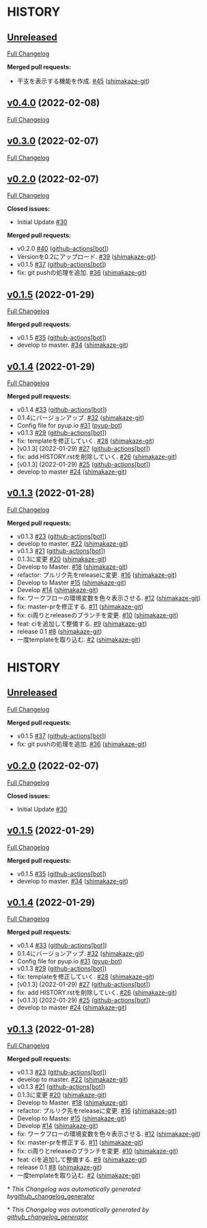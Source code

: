 # HISTORY

## [Unreleased](https://github.com/shimakaze-git/django-jp-birthday/tree/HEAD)

[Full Changelog](https://github.com/shimakaze-git/django-jp-birthday/compare/v0.4.0...HEAD)

**Merged pull requests:**

- 干支を表示する機能を作成. [\#45](https://github.com/shimakaze-git/django-jp-birthday/pull/45) ([shimakaze-git](https://github.com/shimakaze-git))

## [v0.4.0](https://github.com/shimakaze-git/django-jp-birthday/tree/v0.4.0) (2022-02-08)

[Full Changelog](https://github.com/shimakaze-git/django-jp-birthday/compare/v0.3.0...v0.4.0)

## [v0.3.0](https://github.com/shimakaze-git/django-jp-birthday/tree/v0.3.0) (2022-02-07)

[Full Changelog](https://github.com/shimakaze-git/django-jp-birthday/compare/v0.2.0...v0.3.0)

## [v0.2.0](https://github.com/shimakaze-git/django-jp-birthday/tree/v0.2.0) (2022-02-07)

[Full Changelog](https://github.com/shimakaze-git/django-jp-birthday/compare/v0.1.5...v0.2.0)

**Closed issues:**

- Initial Update [\#30](https://github.com/shimakaze-git/django-jp-birthday/issues/30)

**Merged pull requests:**

- v0.2.0 [\#40](https://github.com/shimakaze-git/django-jp-birthday/pull/40) ([github-actions[bot]](https://github.com/apps/github-actions))
- Versionを0.2にアップロード. [\#39](https://github.com/shimakaze-git/django-jp-birthday/pull/39) ([shimakaze-git](https://github.com/shimakaze-git))
- v0.1.5 [\#37](https://github.com/shimakaze-git/django-jp-birthday/pull/37) ([github-actions[bot]](https://github.com/apps/github-actions))
- fix: git pushの処理を追加. [\#36](https://github.com/shimakaze-git/django-jp-birthday/pull/36) ([shimakaze-git](https://github.com/shimakaze-git))

## [v0.1.5](https://github.com/shimakaze-git/django-jp-birthday/tree/v0.1.5) (2022-01-29)

[Full Changelog](https://github.com/shimakaze-git/django-jp-birthday/compare/v0.1.4...v0.1.5)

**Merged pull requests:**

- v0.1.5 [\#35](https://github.com/shimakaze-git/django-jp-birthday/pull/35) ([github-actions[bot]](https://github.com/apps/github-actions))
- develop to master. [\#34](https://github.com/shimakaze-git/django-jp-birthday/pull/34) ([shimakaze-git](https://github.com/shimakaze-git))

## [v0.1.4](https://github.com/shimakaze-git/django-jp-birthday/tree/v0.1.4) (2022-01-29)

[Full Changelog](https://github.com/shimakaze-git/django-jp-birthday/compare/v0.1.3...v0.1.4)

**Merged pull requests:**

- v0.1.4 [\#33](https://github.com/shimakaze-git/django-jp-birthday/pull/33) ([github-actions[bot]](https://github.com/apps/github-actions))
- 0.1.4にバージョンアップ. [\#32](https://github.com/shimakaze-git/django-jp-birthday/pull/32) ([shimakaze-git](https://github.com/shimakaze-git))
- Config file for pyup.io [\#31](https://github.com/shimakaze-git/django-jp-birthday/pull/31) ([pyup-bot](https://github.com/pyup-bot))
- v0.1.3 [\#29](https://github.com/shimakaze-git/django-jp-birthday/pull/29) ([github-actions[bot]](https://github.com/apps/github-actions))
- fix: templateを修正していく. [\#28](https://github.com/shimakaze-git/django-jp-birthday/pull/28) ([shimakaze-git](https://github.com/shimakaze-git))
- \[v0.1.3\] \(2022-01-29\) [\#27](https://github.com/shimakaze-git/django-jp-birthday/pull/27) ([github-actions[bot]](https://github.com/apps/github-actions))
- fix: add HISTORY.rstを削除していく. [\#26](https://github.com/shimakaze-git/django-jp-birthday/pull/26) ([shimakaze-git](https://github.com/shimakaze-git))
- \[v0.1.3\] \(2022-01-29\) [\#25](https://github.com/shimakaze-git/django-jp-birthday/pull/25) ([github-actions[bot]](https://github.com/apps/github-actions))
- develop to master [\#24](https://github.com/shimakaze-git/django-jp-birthday/pull/24) ([shimakaze-git](https://github.com/shimakaze-git))

## [v0.1.3](https://github.com/shimakaze-git/django-jp-birthday/tree/v0.1.3) (2022-01-28)

[Full Changelog](https://github.com/shimakaze-git/django-jp-birthday/compare/515815cbe454ff9b0caf506429079c329f91a11e...v0.1.3)

**Merged pull requests:**

- v0.1.3 [\#23](https://github.com/shimakaze-git/django-jp-birthday/pull/23) ([github-actions[bot]](https://github.com/apps/github-actions))
- develop to master. [\#22](https://github.com/shimakaze-git/django-jp-birthday/pull/22) ([shimakaze-git](https://github.com/shimakaze-git))
- v0.1.3 [\#21](https://github.com/shimakaze-git/django-jp-birthday/pull/21) ([github-actions[bot]](https://github.com/apps/github-actions))
- 0.1.3に変更 [\#20](https://github.com/shimakaze-git/django-jp-birthday/pull/20) ([shimakaze-git](https://github.com/shimakaze-git))
- Develop to Master. [\#18](https://github.com/shimakaze-git/django-jp-birthday/pull/18) ([shimakaze-git](https://github.com/shimakaze-git))
- refactor: プルリク先をreleaseに変更. [\#16](https://github.com/shimakaze-git/django-jp-birthday/pull/16) ([shimakaze-git](https://github.com/shimakaze-git))
- Develop to Master [\#15](https://github.com/shimakaze-git/django-jp-birthday/pull/15) ([shimakaze-git](https://github.com/shimakaze-git))
- Develop [\#14](https://github.com/shimakaze-git/django-jp-birthday/pull/14) ([shimakaze-git](https://github.com/shimakaze-git))
- fix: ワークフローの環境変数を色々表示させる. [\#12](https://github.com/shimakaze-git/django-jp-birthday/pull/12) ([shimakaze-git](https://github.com/shimakaze-git))
- fix: master-prを修正する. [\#11](https://github.com/shimakaze-git/django-jp-birthday/pull/11) ([shimakaze-git](https://github.com/shimakaze-git))
- fix: ci周りとreleaseのブランチを変更. [\#10](https://github.com/shimakaze-git/django-jp-birthday/pull/10) ([shimakaze-git](https://github.com/shimakaze-git))
- feat: ciを追加して整備する. [\#9](https://github.com/shimakaze-git/django-jp-birthday/pull/9) ([shimakaze-git](https://github.com/shimakaze-git))
- release 0.1 [\#8](https://github.com/shimakaze-git/django-jp-birthday/pull/8) ([shimakaze-git](https://github.com/shimakaze-git))
- 一度templateを取り込む. [\#2](https://github.com/shimakaze-git/django-jp-birthday/pull/2) ([shimakaze-git](https://github.com/shimakaze-git))

HISTORY
=======

[Unreleased](https://github.com/shimakaze-git/django-jp-birthday/tree/HEAD)
---------------------------------------------------------------------------

[Full
Changelog](https://github.com/shimakaze-git/django-jp-birthday/compare/v0.2.0...HEAD)

**Merged pull requests:**

-   v0.1.5
    [\#37](https://github.com/shimakaze-git/django-jp-birthday/pull/37)
    ([github-actions\[bot\]](https://github.com/apps/github-actions))
-   fix: git pushの処理を追加.
    [\#36](https://github.com/shimakaze-git/django-jp-birthday/pull/36)
    ([shimakaze-git](https://github.com/shimakaze-git))

[v0.2.0](https://github.com/shimakaze-git/django-jp-birthday/tree/v0.2.0) (2022-02-07)
--------------------------------------------------------------------------------------

[Full
Changelog](https://github.com/shimakaze-git/django-jp-birthday/compare/v0.1.5...v0.2.0)

**Closed issues:**

-   Initial Update
    [\#30](https://github.com/shimakaze-git/django-jp-birthday/issues/30)

[v0.1.5](https://github.com/shimakaze-git/django-jp-birthday/tree/v0.1.5) (2022-01-29)
--------------------------------------------------------------------------------------

[Full
Changelog](https://github.com/shimakaze-git/django-jp-birthday/compare/v0.1.4...v0.1.5)

**Merged pull requests:**

-   v0.1.5
    [\#35](https://github.com/shimakaze-git/django-jp-birthday/pull/35)
    ([github-actions\[bot\]](https://github.com/apps/github-actions))
-   develop to master.
    [\#34](https://github.com/shimakaze-git/django-jp-birthday/pull/34)
    ([shimakaze-git](https://github.com/shimakaze-git))

[v0.1.4](https://github.com/shimakaze-git/django-jp-birthday/tree/v0.1.4) (2022-01-29)
--------------------------------------------------------------------------------------

[Full
Changelog](https://github.com/shimakaze-git/django-jp-birthday/compare/v0.1.3...v0.1.4)

**Merged pull requests:**

-   v0.1.4
    [\#33](https://github.com/shimakaze-git/django-jp-birthday/pull/33)
    ([github-actions\[bot\]](https://github.com/apps/github-actions))
-   0.1.4にバージョンアップ.
    [\#32](https://github.com/shimakaze-git/django-jp-birthday/pull/32)
    ([shimakaze-git](https://github.com/shimakaze-git))
-   Config file for pyup.io
    [\#31](https://github.com/shimakaze-git/django-jp-birthday/pull/31)
    ([pyup-bot](https://github.com/pyup-bot))
-   v0.1.3
    [\#29](https://github.com/shimakaze-git/django-jp-birthday/pull/29)
    ([github-actions\[bot\]](https://github.com/apps/github-actions))
-   fix: templateを修正していく.
    [\#28](https://github.com/shimakaze-git/django-jp-birthday/pull/28)
    ([shimakaze-git](https://github.com/shimakaze-git))
-   \[v0.1.3\] (2022-01-29)
    [\#27](https://github.com/shimakaze-git/django-jp-birthday/pull/27)
    ([github-actions\[bot\]](https://github.com/apps/github-actions))
-   fix: add HISTORY.rstを削除していく.
    [\#26](https://github.com/shimakaze-git/django-jp-birthday/pull/26)
    ([shimakaze-git](https://github.com/shimakaze-git))
-   \[v0.1.3\] (2022-01-29)
    [\#25](https://github.com/shimakaze-git/django-jp-birthday/pull/25)
    ([github-actions\[bot\]](https://github.com/apps/github-actions))
-   develop to master
    [\#24](https://github.com/shimakaze-git/django-jp-birthday/pull/24)
    ([shimakaze-git](https://github.com/shimakaze-git))

[v0.1.3](https://github.com/shimakaze-git/django-jp-birthday/tree/v0.1.3) (2022-01-28)
--------------------------------------------------------------------------------------

[Full
Changelog](https://github.com/shimakaze-git/django-jp-birthday/compare/515815cbe454ff9b0caf506429079c329f91a11e...v0.1.3)

**Merged pull requests:**

-   v0.1.3
    [\#23](https://github.com/shimakaze-git/django-jp-birthday/pull/23)
    ([github-actions\[bot\]](https://github.com/apps/github-actions))
-   develop to master.
    [\#22](https://github.com/shimakaze-git/django-jp-birthday/pull/22)
    ([shimakaze-git](https://github.com/shimakaze-git))
-   v0.1.3
    [\#21](https://github.com/shimakaze-git/django-jp-birthday/pull/21)
    ([github-actions\[bot\]](https://github.com/apps/github-actions))
-   0.1.3に変更
    [\#20](https://github.com/shimakaze-git/django-jp-birthday/pull/20)
    ([shimakaze-git](https://github.com/shimakaze-git))
-   Develop to Master.
    [\#18](https://github.com/shimakaze-git/django-jp-birthday/pull/18)
    ([shimakaze-git](https://github.com/shimakaze-git))
-   refactor: プルリク先をreleaseに変更.
    [\#16](https://github.com/shimakaze-git/django-jp-birthday/pull/16)
    ([shimakaze-git](https://github.com/shimakaze-git))
-   Develop to Master
    [\#15](https://github.com/shimakaze-git/django-jp-birthday/pull/15)
    ([shimakaze-git](https://github.com/shimakaze-git))
-   Develop
    [\#14](https://github.com/shimakaze-git/django-jp-birthday/pull/14)
    ([shimakaze-git](https://github.com/shimakaze-git))
-   fix: ワークフローの環境変数を色々表示させる.
    [\#12](https://github.com/shimakaze-git/django-jp-birthday/pull/12)
    ([shimakaze-git](https://github.com/shimakaze-git))
-   fix: master-prを修正する.
    [\#11](https://github.com/shimakaze-git/django-jp-birthday/pull/11)
    ([shimakaze-git](https://github.com/shimakaze-git))
-   fix: ci周りとreleaseのブランチを変更.
    [\#10](https://github.com/shimakaze-git/django-jp-birthday/pull/10)
    ([shimakaze-git](https://github.com/shimakaze-git))
-   feat: ciを追加して整備する.
    [\#9](https://github.com/shimakaze-git/django-jp-birthday/pull/9)
    ([shimakaze-git](https://github.com/shimakaze-git))
-   release 0.1
    [\#8](https://github.com/shimakaze-git/django-jp-birthday/pull/8)
    ([shimakaze-git](https://github.com/shimakaze-git))
-   一度templateを取り込む.
    [\#2](https://github.com/shimakaze-git/django-jp-birthday/pull/2)
    ([shimakaze-git](https://github.com/shimakaze-git))

\* *This Changelog was automatically generated
by*[github\_changelog\_generator](https://github.com/github-changelog-generator/github-changelog-generator)


\* *This Changelog was automatically generated by [github_changelog_generator](https://github.com/github-changelog-generator/github-changelog-generator)*
